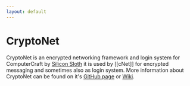 ```yaml
---
layout: default
---
```


# CryptoNet

CryptoNet is an encrypted networking framework and login system for ComputerCraft by [Silicon Sloth](https://github.com/SiliconSloth) it is used by [[cNet]] for encrypted messaging and sometimes also as login system. More information about CryptoNet can be found on it's [GitHub page](https://github.com/SiliconSloth/CryptoNet) or [Wiki](https://github.com/SiliconSloth/CryptoNet/wiki).
